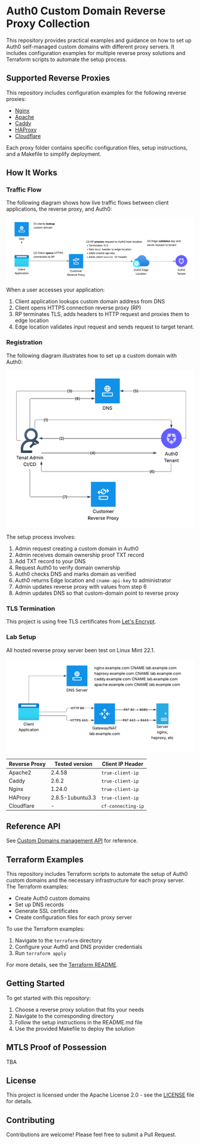 # Auth0 Custom Domain Reverse Proxy Collection

This repository provides practical examples and guidance on how to set up Auth0 self-managed custom domains with
different proxy servers. It includes configuration examples for multiple reverse proxy solutions and Terraform scripts
to automate the setup process.

## Supported Reverse Proxies

This repository includes configuration examples for the following reverse proxies:

- [Nginx](./nginx/README.md)
- [Apache](./apache/README.md)
- [Caddy](./caddy/README.md)
- [HAProxy](./haproxy/README.md)
- [Cloudflare](./cloudflare/README.md)

Each proxy folder contains specific configuration files, setup instructions, and a Makefile to simplify deployment.

## How It Works

### Traffic Flow

The following diagram shows how live traffic flows between client applications, the reverse proxy, and Auth0:

![Traffic Flow](./diagrams/traffic.png)

When a user accesses your application:

1. Client application lookups custom domain address from DNS
2. Client opens HTTPS connection reverse proxy (RP)
3. RP terminates TLS, adds headers to HTTP request and proxies them to edge location
4. Edge location validates input request and sends request to target tenant.

### Registration

The following diagram illustrates how to set up a custom domain with Auth0:

![Custom Domain Registration](./diagrams/register.png)

The setup process involves:

1. Admin request creating a custom domain in Auth0
2. Admin receives domain ownership proof TXT record
3. Add TXT record to your DNS
4. Request Auth0 to verify domain ownership
5. Auth0 checks DNS and marks domain as verified
6. Auth0 returns Edge location and `cname-api-key` to administrator
7. Admin updates reverse proxy with values from step 6
8. Admin updates DNS so that custom-domain point to reverse proxy

### TLS Termination

This project is using free TLS certificates from [Let's Encrypt](https://letsencrypt.org/).

### Lab Setup

All hosted reverse proxy server been test on Linux Mint 22.1.

![Lab Setup](./diagrams/lab.png)

| Reverse Proxy | Tested version   | Client IP Header   | 
|---------------|------------------|--------------------| 
| Apache2       | 2.4.58           | `true-client-ip`   |
| Caddy         | 2.6.2            | `true-client-ip`   |
| Nginx         | 1.24.0           | `true-client-ip`   |
| HAProxy       | 2.8.5-1ubuntu3.3 | `true-client-ip`   |
| Cloudflare    | -                | `cf-connecting-ip` |

## Reference API

See [Custom Domains management API](https://auth0.com/docs/api/management/v2/custom-domains/get-custom-domains) for
reference.

## Terraform Examples

This repository includes Terraform scripts to automate the setup of Auth0 custom domains and the necessary
infrastructure for each proxy server. The Terraform examples:

- Create Auth0 custom domains
- Set up DNS records
- Generate SSL certificates
- Create configuration files for each proxy server

To use the Terraform examples:

1. Navigate to the `terraform` directory
2. Configure your Auth0 and DNS provider credentials
3. Run `terraform apply`

For more details, see the [Terraform README](./terraform/README.md).

## Getting Started

To get started with this repository:

1. Choose a reverse proxy solution that fits your needs
2. Navigate to the corresponding directory
3. Follow the setup instructions in the README.md file
4. Use the provided Makefile to deploy the solution

## MTLS Proof of Possession

TBA

## License

This project is licensed under the Apache License 2.0 - see the [LICENSE](./LICENSE) file for details.

## Contributing

Contributions are welcome! Please feel free to submit a Pull Request.